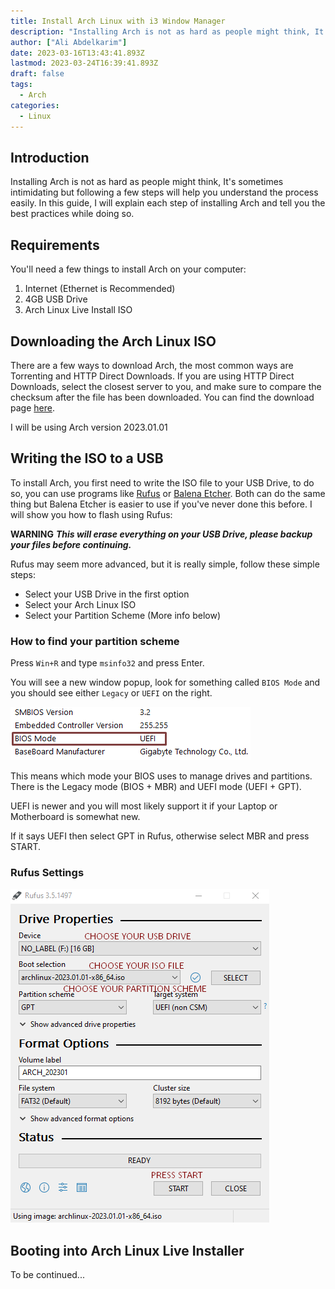 ```yaml
---
title: Install Arch Linux with i3 Window Manager
description: "Installing Arch is not as hard as people might think, It's sometimes intimidating but following a few steps will help you understand the process easily."
author: ["Ali Abdelkarim"]
date: 2023-03-16T13:43:41.893Z
lastmod: 2023-03-24T16:39:41.893Z
draft: false
tags:
  - Arch
categories: 
  - Linux
---
```


## Introduction

Installing Arch is not as hard as people might think, It's sometimes intimidating but following a few steps will help you understand the process easily. In this guide, I will explain each step of installing Arch and tell you the best practices while doing so.

## Requirements

You'll need a few things to install Arch on your computer:

1. Internet (Ethernet is Recommended)
2. 4GB USB Drive
3. Arch Linux Live Install ISO

## Downloading the Arch Linux ISO

There are a few ways to download Arch, the most common ways are Torrenting and HTTP Direct Downloads. If you are using HTTP Direct Downloads, select the closest server to you, and make sure to compare the checksum after the file has been downloaded. You can find the download page [here](https://archlinux.org/download/).

I will be using Arch version 2023.01.01

## Writing the ISO to a USB

To install Arch, you first need to write the ISO file to your USB Drive, to do so, you can use programs like [Rufus](https://rufus.ie/en/) or [Balena Etcher](https://www.balena.io/etcher). Both can do the same thing but Balena Etcher is easier to use if you've never done this before. I will show you how to flash using Rufus:

**WARNING**
_**This will erase everything on your USB Drive, please backup your files before continuing.**_

Rufus may seem more advanced, but it is really simple, follow these simple steps:

- Select your USB Drive in the first option
- Select your Arch Linux ISO
- Select your Partition Scheme (More info below)

### How to find your partition scheme

Press `Win+R` and type `msinfo32` and press Enter.

You will see a new window popup, look for something called `BIOS Mode` and you should see either `Legacy` or `UEFI` on the right.

![MSINFO32](./images/image2.png)

This means which mode your BIOS uses to manage drives and partitions.
There is the Legacy mode (BIOS + MBR) and UEFI mode (UEFI + GPT).

UEFI is newer and you will most likely support it if your Laptop or Motherboard is somewhat new.

If it says UEFI then select GPT in Rufus, otherwise select MBR and press START.

### Rufus Settings

![RUFUS SETTINGS](./images/image.png)

## Booting into Arch Linux Live Installer

To be continued...
